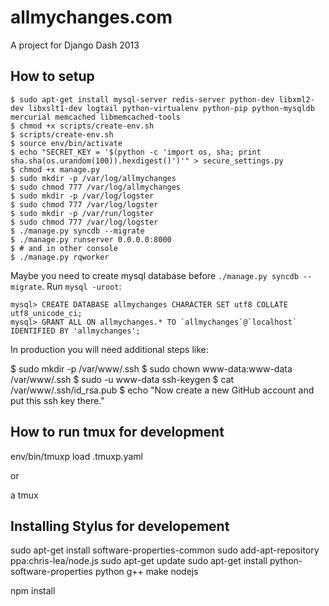 allmychanges.com
================

A project for Django Dash 2013

How to setup
------------

    $ sudo apt-get install mysql-server redis-server python-dev libxml2-dev libxslt1-dev logtail python-virtualenv python-pip python-mysqldb mercurial memcached libmemcached-tools
    $ chmod +x scripts/create-env.sh
    $ scripts/create-env.sh
    $ source env/bin/activate
    $ echo "SECRET_KEY = '$(python -c 'import os, sha; print sha.sha(os.urandom(100)).hexdigest()')'" > secure_settings.py
    $ chmod +x manage.py
    $ sudo mkdir -p /var/log/allmychanges
    $ sudo chmod 777 /var/log/allmychanges
    $ sudo mkdir -p /var/log/logster
    $ sudo chmod 777 /var/log/logster
    $ sudo mkdir -p /var/run/logster
    $ sudo chmod 777 /var/log/logster
    $ ./manage.py syncdb --migrate
    $ ./manage.py runserver 0.0.0.0:8000
    $ # and in other console
    $ ./manage.py rqworker

Maybe you need to create mysql database before `./manage.py syncdb --migrate`. Run `mysql -uroot`:

    mysql> CREATE DATABASE allmychanges CHARACTER SET utf8 COLLATE utf8_unicode_ci;
    mysql> GRANT ALL ON allmychanges.* TO `allmychanges`@`localhost` IDENTIFIED BY 'allmychanges';

In production you will need additional steps like:

   $ sudo mkdir -p /var/www/.ssh
   $ sudo chown www-data:www-data /var/www/.ssh
   $ sudo -u www-data ssh-keygen
   $ cat /var/www/.ssh/id_rsa.pub
   $ echo "Now create a new GitHub account and put this ssh key there."


How to run tmux for development
-------------------------------

   env/bin/tmuxp load .tmuxp.yaml

or

   a tmux


Installing Stylus for developement
----------------------------------

   sudo apt-get install software-properties-common
   sudo add-apt-repository ppa:chris-lea/node.js
   sudo apt-get update
   sudo apt-get install python-software-properties python g++ make nodejs

   npm install